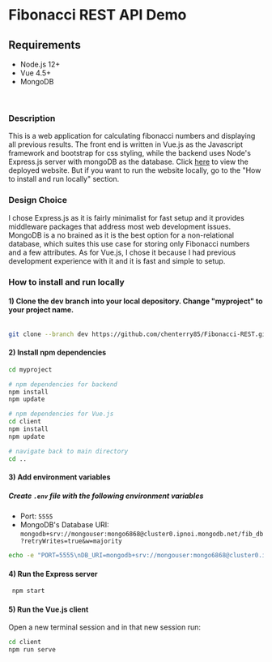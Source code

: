 # Fibonacci REST API Demo

## Requirements
  
- Node.js 12+
- Vue 4.5+
- MongoDB
<br>
  
### Description

This is a web application for calculating fibonacci numbers and displaying all previous results. The front end is written in Vue.js as the Javascript framework and bootstrap for css styling, while the backend uses Node's Express.js server with mongoDB as the database. Click [here](https://peaceful-brook-94145.herokuapp.com) to view the deployed website. But if you want to run the website locally, go to the "How to install and run locally" section.
<br>
  
### Design Choice

I chose Express.js as it is fairly minimalist for fast setup and it provides middleware packages that address most web development issues. MongoDB is a no brained as it is the best option for a non-relational database, which suites this use case for storing only Fibonacci numbers and a few attributes. As for Vue.js, I chose it because I had previous development experience with it and it is fast and simple to setup.
<br>
  
### How to install and run locally

#### 1) Clone the dev branch into your local depository. Change "myproject" to your project name.

```bash

git clone --branch dev https://github.com/chenterry85/Fibonacci-REST.git ./myproject

```

#### 2) Install npm dependencies
 ```bash
 cd myproject
 
# npm dependencies for backend 
npm install
npm update

# npm dependencies for Vue.js
cd client
npm install
npm update

# navigate back to main directory
cd ..
```

#### 3) Add environment variables
##### Create `.env` file with the following environment variables
- Port: `5555`  
- MongoDB's Database URI: `mongodb+srv://mongouser:mongo6868@cluster0.ipnoi.mongodb.net/fib_db?retryWrites=true&w=majority`  
```bash
echo -e "PORT=5555\nDB_URI=mongodb+srv://mongouser:mongo6868@cluster0.ipnoi.mongodb.net/fib_db?retryWrites=true&w=majority" > .env
```

#### 4) Run the Express server
```bash
 npm start
 ```

#### 5) Run the Vue.js client  
Open a new terminal session and in that new session run:  
```bash
cd client
npm run serve
```
